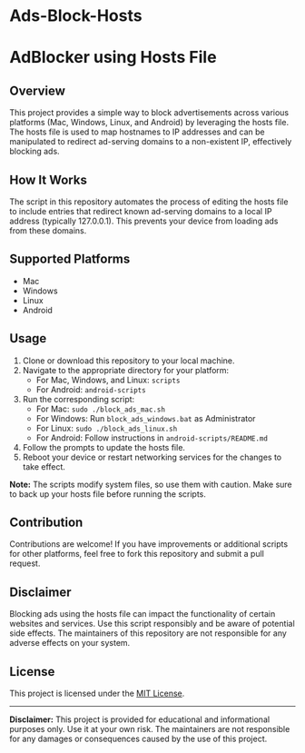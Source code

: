 # Ads-Block-Hosts

# AdBlocker using Hosts File

## Overview

This project provides a simple way to block advertisements across various platforms (Mac, Windows, Linux, and Android) by leveraging the hosts file. The hosts file is used to map hostnames to IP addresses and can be manipulated to redirect ad-serving domains to a non-existent IP, effectively blocking ads.

## How It Works

The script in this repository automates the process of editing the hosts file to include entries that redirect known ad-serving domains to a local IP address (typically 127.0.0.1). This prevents your device from loading ads from these domains.

## Supported Platforms

- Mac
- Windows
- Linux
- Android

## Usage

1. Clone or download this repository to your local machine.
2. Navigate to the appropriate directory for your platform:
   - For Mac, Windows, and Linux: `scripts`
   - For Android: `android-scripts`
3. Run the corresponding script:
   - For Mac: `sudo ./block_ads_mac.sh`
   - For Windows: Run `block_ads_windows.bat` as Administrator
   - For Linux: `sudo ./block_ads_linux.sh`
   - For Android: Follow instructions in `android-scripts/README.md`
4. Follow the prompts to update the hosts file.
5. Reboot your device or restart networking services for the changes to take effect.

**Note:** The scripts modify system files, so use them with caution. Make sure to back up your hosts file before running the scripts.

## Contribution

Contributions are welcome! If you have improvements or additional scripts for other platforms, feel free to fork this repository and submit a pull request.

## Disclaimer

Blocking ads using the hosts file can impact the functionality of certain websites and services. Use this script responsibly and be aware of potential side effects. The maintainers of this repository are not responsible for any adverse effects on your system.

## License

This project is licensed under the [MIT License](LICENSE).

---

**Disclaimer:** This project is provided for educational and informational purposes only. Use it at your own risk. The maintainers are not responsible for any damages or consequences caused by the use of this project.


